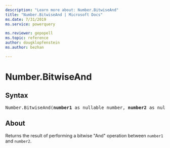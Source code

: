```yaml
---
description: "Learn more about: Number.BitwiseAnd"
title: "Number.BitwiseAnd | Microsoft Docs"
ms.date: 7/31/2019
ms.service: powerquery

ms.reviewer: gepopell
ms.topic: reference
author: dougklopfenstein
ms.author: bezhan

---
```

# Number.BitwiseAnd

## Syntax

<pre>
Number.BitwiseAnd(<b>number1</b> as nullable number, <b>number2</b> as nullable number) as nullable number
</pre>
  
## About  

Returns the result of performing a bitwise "And" operation between `number1` and `number2`.
